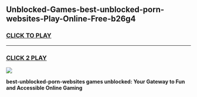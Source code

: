 
## Unblocked-Games-best-unblocked-porn-websites-Play-Online-Free-b26g4
<h3>
<a href="https://premium76.site?title=best-unblocked-porn-websites&ref=26A">CLICK TO PLAY</a></h3>
<hr>

<h3>
<a href="https://premium76.site?title=best-unblocked-porn-websites&ref=26A">CLICK 2 PLAY</a>
  
</h3>

<a href="https://premium76.site?title=best-unblocked-porn-websites&ref=26A"><img src="https://clearcache.store/games.png"></a>


**best-unblocked-porn-websites games unblocked: Your Gateway to Fun and Accessible Online Gaming**
